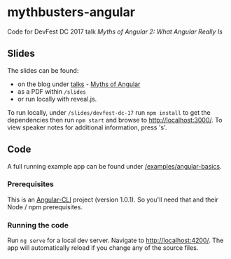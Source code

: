 # mythbusters-angular
Code for DevFest DC 2017 talk _Myths of Angular 2: What Angular Really Is_

## Slides

The slides can be found:<br />
- on the blog under [talks](https://rhgeek.github.io/talks/) - [Myths of Angular](https://rhgeek.github.io/talks/myths-of-angular.html)<br />
- as a PDF within `/slides`<br />
- or run locally with reveal.js.

To run locally, under `/slides/devfest-dc-17` run `npm install` to get the dependencies then run `npm start` and browse to [http://localhost:3000/](http://localhost:3000/). To view speaker notes for additional information, press 's'.

## Code

A full running example app can be found under [/examples/angular-basics](examples/angular-basics).

### Prerequisites

This is an [Angular-CLI](https://github.com/angular/angular-cli) project (version 1.0.1). So you'll need that and their Node / npm prerequisites.

### Running the code

Run `ng serve` for a local dev server. Navigate to [http://localhost:4200/](http://localhost:4200/). The app will automatically reload if you change any of the source files.